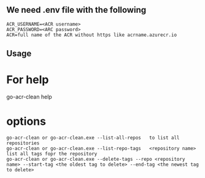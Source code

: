 ## We need .env file with the following

```
ACR_USERNAME=<ACR username>
ACR_PASSWORD=<ARC password>
ACR=full name of the ACR without https like acrname.azurecr.io
```

## Usage

# For help
go-acr-clean help

# options
```
go-acr-clean or go-acr-clean.exe --list-all-repos   to list all repositories
go-acr-clean or go-acr-clean.exe --list-repo-tags   <repository name> list all tags fopr the repository
go-acr-clean or go-acr-clean.exe --delete-tags --repo <repository name> --start-tag <the oldest tag to delete> --end-tag <the newest tag to delete>
```